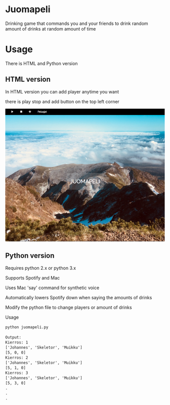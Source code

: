# Juomapeli
Drinking game that commands you and your friends to drink random amount of drinks at random amount of time

# Usage

There is HTML and Python version

## HTML version

In HTML version you can add player anytime you want

there is play stop and add button on the top left corner

![image](https://github.com/skeletor-git/juomapeli/blob/master/html/screen.png)



## Python version

Requires python 2.x or python 3.x

Supports Spotify and Mac

Uses Mac 'say' command for synthetic voice

Automatically lowers Spotify down when saying the amounts of drinks
	
Modify the python file to change players or amount of drinks

Usage
	
	python juomapeli.py

	Output:
	Kierros: 1
	['Johannes', 'Skeletor', 'Muikku']
	[5, 0, 0]
	Kierros: 2
	['Johannes', 'Skeletor', 'Muikku']
	[5, 1, 0]
	Kierros: 3
	['Johannes', 'Skeletor', 'Muikku']
	[5, 3, 0]
	.
	.
	.





